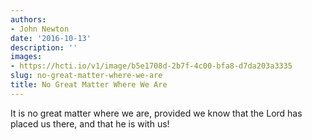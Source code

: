 ```yaml
---
authors:
- John Newton
date: '2016-10-13'
description: ''
images:
- https://hcti.io/v1/image/b5e1708d-2b7f-4c00-bfa8-d7da203a3335
slug: no-great-matter-where-we-are
title: No Great Matter Where We Are
---
```


It is no great matter where we are, provided we know that the Lord has placed us there, and that he is with us!